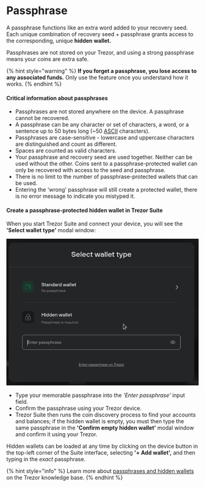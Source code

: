 # Passphrase

A passphrase functions like an extra word added to your recovery seed. Each unique combination of recovery seed + passphrase grants access to the corresponding, unique **hidden wallet.**&#x20;

Passphrases are not stored on your Trezor, and using a strong passphrase means your coins are extra safe.

{% hint style="warning" %}
**If you forget a passphrase, you lose access to any associated funds.** Only use the feature once you understand how it works.
{% endhint %}

#### Critical information about passphrases

* Passphrases are not stored anywhere on the device. A passphrase cannot be recovered.
* A passphrase can be any character or set of characters, a word, or a sentence up to 50 bytes long (\~50 [ASCII](https://ascii.cl/) characters).
* Passphrases are case-sensitive - lowercase and uppercase characters are distinguished and count as different.
* Spaces are counted as valid characters.
* Your passphrase and recovery seed are used together. Neither can be used without the other. Coins sent to a passphrase-protected wallet can only be recovered with access to the seed and passphrase.
* There is no limit to the number of passphrase-protected wallets that can be used.
* Entering the 'wrong' passphrase will still create a protected wallet, there is no error message to indicate you mistyped it.

#### Create a passphrase-protected hidden wallet in Trezor Suite

When you start Trezor Suite and connect your device, you will see the **'Select wallet type'** modal window:

![](../../.gitbook/assets/Select_wallet_type-modal.png)

* Type your memorable passphrase into the _'Enter passphrase'_ input field.
* Confirm the passphrase using your Trezor device.
* Trezor Suite then runs the coin discovery process to find your accounts and balances; if the hidden wallet is empty, you must then type the same passphrase in the **'Confirm empty hidden wallet'** modal window and confirm it using your Trezor.

Hidden wallets can be loaded at any time by clicking on the device button in the top-left corner of the Suite interface, selecting **'+ Add wallet',** and then typing in the _exact_ passphrase.

{% hint style="info" %}
Learn more about [passphrases and hidden wallets](https://trezor.io/learn/a/passphrases-and-hidden-wallets) on the Trezor knowledge base.
{% endhint %}
